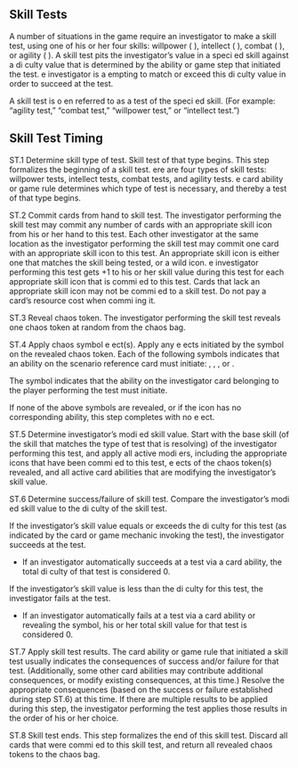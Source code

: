 ## Skill Tests
A number of situations in the game require an investigator to make a skill test, using one of his or her four skills: willpower ( ), intellect ( ), combat ( ), or agility ( ). A skill test pits
the investigator’s value in a speci ed skill against a di culty value that is determined by the ability or game step that
initiated the test.  e investigator is a empting to match or exceed this di culty value in order to succeed at the test.

A  skill test is o en referred to as a test of the speci ed skill. (For example: “agility test,” “combat test,” “willpower test,” or “intellect test.”)

## Skill Test Timing

ST.1 Determine skill type of test. Skill test of that type begins.
This step formalizes the beginning of a skill test.  ere are four types of skill tests: willpower tests, intellect tests, combat tests, and agility tests.  e card ability or game rule determines which type of test is necessary, and thereby a test of that type begins.

ST.2 Commit cards from hand to skill test.
The investigator performing the skill test may commit any number of cards with an appropriate skill icon from his or her hand to this test.
Each other investigator at the same location as the investigator performing the skill test may commit one card with an appropriate skill icon to this test.
An appropriate skill icon is either one that matches the skill being tested, or a wild icon.  e investigator performing this test gets +1 to his or her skill value during this test for each appropriate skill icon that is commi ed to this test.
Cards that lack an appropriate skill icon may not be commi ed to a skill test. Do not pay a card’s resource cost when commi ing it.

ST.3 Reveal chaos token.
The investigator performing the skill test reveals one chaos token at random from the chaos bag.

ST.4 Apply chaos symbol e ect(s).
Apply any e ects initiated by the symbol on the revealed chaos token. Each of the following symbols indicates that an ability on the scenario reference card must initiate:  ,  ,  , or  .

The   symbol indicates that the   ability on the investigator card belonging to the player performing the test must initiate.

If none of the above symbols are revealed, or if the icon has no corresponding ability, this step completes with no e ect.

ST.5 Determine investigator’s modi ed skill value.
Start with the base skill (of the skill that matches the type of test that is resolving) of the investigator performing this test, and apply all active modi ers, including the appropriate icons that have been commi ed to this test, e ects of the chaos token(s) revealed, and all active card abilities that are modifying the investigator’s skill value.

ST.6 Determine success/failure of skill test.
Compare the investigator’s modi ed skill value to the di culty of the skill test.

If the investigator’s skill value equals or exceeds the di culty for this test (as indicated by the card or game mechanic invoking the test), the investigator succeeds at the test.
* If an investigator automatically succeeds at a test via a card ability, the total di culty of that test is considered 0.

If the investigator’s skill value is less than the di culty for this test, the investigator fails at the test.
* If an investigator automatically fails at a test via a card ability or revealing the   symbol, his or her total skill value for that test is considered 0.

ST.7 Apply skill test results.
The card ability or game rule that initiated a skill test usually indicates the consequences of success and/or failure for that test. (Additionally, some other card abilities may contribute additional consequences, or modify existing consequences, at this time.) Resolve the appropriate consequences (based on the success or failure established during step ST.6) at this time.
If there are multiple results to be applied during this step, the investigator performing the test applies those results in the order of his or her choice.

ST.8 Skill test ends.
This step formalizes the end of this skill test. Discard all cards that were commi ed to this skill test, and return all revealed chaos tokens to the chaos bag.
